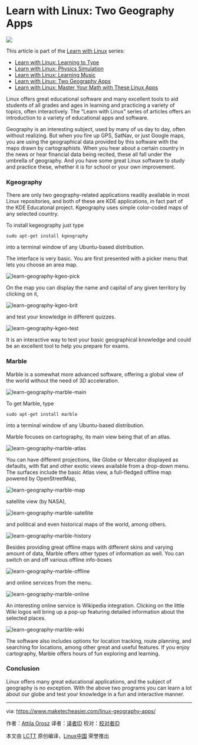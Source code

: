 Learn with Linux: Two Geography Apps
================================================================================
![](https://www.maketecheasier.com/assets/uploads/2015/07/learn-geography-featured.png)

This article is part of the [Learn with Linux][1] series:

- [Learn with Linux: Learning to Type][2]
- [Learn with Linux: Physics Simulation][3]
- [Learn with Linux: Learning Music][4]
- [Learn with Linux: Two Geography Apps][5]
- [Learn with Linux: Master Your Math with These Linux Apps][6]

Linux offers great educational software and many excellent tools to aid students of all grades and ages in learning and practicing a variety of topics, often interactively. The “Learn with Linux” series of articles offers an introduction to a variety of educational apps and software.

Geography is an interesting subject, used by many of us day to day, often without realizing. But when you fire up GPS, SatNav, or just Google maps, you are using the geographical data provided by this software with the maps drawn by cartographists. When you hear about a certain country in the news or hear financial data being recited, these all fall under the umbrella of geography. And you have some great Linux software to study and practice these, whether it is for school or your own improvement.

### Kgeography ###

There are only two geography-related applications readily available in most Linux repositories, and both of these are KDE applications, in fact part of the KDE Educatonal project. Kgeography uses simple color-coded maps of any selected country.

To install kegeography just type

    sudo apt-get install kgeography

into a terminal window of any Ubuntu-based distribution.

The interface is very basic. You are first presented with a picker menu that lets you choose an area map.

![learn-geography-kgeo-pick](https://www.maketecheasier.com/assets/uploads/2015/07/learn-geography-kgeo-pick.png)

On the map you can display the name and capital of any given territory by clicking on it,

![learn-geography-kgeo-brit](https://www.maketecheasier.com/assets/uploads/2015/07/learn-geography-kgeo-brit.png)

and test your knowledge in different quizzes.

![learn-geography-kgeo-test](https://www.maketecheasier.com/assets/uploads/2015/07/learn-geography-kgeo-test.png)

It is an interactive way to test your basic geographical knowledge and could be an excellent tool to help you prepare for exams.

### Marble ###

Marble is a somewhat more advanced software, offering a global view of the world without the need of 3D acceleration.

![learn-geography-marble-main](https://www.maketecheasier.com/assets/uploads/2015/07/learn-geography-marble-main.png)

To get Marble, type

    sudo apt-get install marble

into a terminal window of any Ubuntu-based distribution.

Marble focuses on cartography, its main view being that of an atlas.

![learn-geography-marble-atlas](https://www.maketecheasier.com/assets/uploads/2015/07/learn-geography-marble-atlas.jpg)

You can have different projections, like Globe or Mercator displayed as defaults, with flat and other exotic views available from a drop-down menu. The surfaces include the basic Atlas view, a full-fledged offline map powered by OpenStreetMap,

![learn-geography-marble-map](https://www.maketecheasier.com/assets/uploads/2015/07/learn-geography-marble-map.jpg)

satellite view (by NASA),

![learn-geography-marble-satellite](https://www.maketecheasier.com/assets/uploads/2015/07/learn-geography-marble-satellite.jpg)

and political and even historical maps of the world, among others.

![learn-geography-marble-history](https://www.maketecheasier.com/assets/uploads/2015/07/learn-geography-marble-history.jpg)

Besides providing great offline maps with different skins and varying amount of data, Marble offers other types of information as well. You can switch on and off various offline info-boxes

![learn-geography-marble-offline](https://www.maketecheasier.com/assets/uploads/2015/07/learn-geography-marble-offline.png)

and online services from the menu.

![learn-geography-marble-online](https://www.maketecheasier.com/assets/uploads/2015/07/learn-geography-marble-online.png)

An interesting online service is Wikipedia integration. Clicking on the little Wiki logos will bring up a pop-up featuring detailed information about the selected places.

![learn-geography-marble-wiki](https://www.maketecheasier.com/assets/uploads/2015/07/learn-geography-marble-wiki.png)

The software also includes options for location tracking, route planning, and searching for locations, among other great and useful features. If you enjoy cartography, Marble offers hours of fun exploring and learning.

### Conclusion ###

Linux offers many great educational applications, and the subject of geography is no exception. With the above two programs you can learn a lot about our globe and test your knowledge in a fun and interactive manner.

--------------------------------------------------------------------------------

via: https://www.maketecheasier.com/linux-geography-apps/

作者：[Attila Orosz][a]
译者：[译者ID](https://github.com/译者ID)
校对：[校对者ID](https://github.com/校对者ID)

本文由 [LCTT](https://github.com/LCTT/TranslateProject) 原创编译，[Linux中国](https://linux.cn/) 荣誉推出

[a]:https://www.maketecheasier.com/author/attilaorosz/
[1]:https://www.maketecheasier.com/series/learn-with-linux/
[2]:https://www.maketecheasier.com/learn-to-type-in-linux/
[3]:https://www.maketecheasier.com/linux-physics-simulation/
[4]:https://www.maketecheasier.com/linux-learning-music/
[5]:https://www.maketecheasier.com/linux-geography-apps/
[6]:https://www.maketecheasier.com/learn-linux-maths/